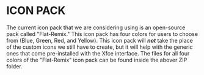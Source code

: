 # ICON PACK
The current icon pack that we are considering using is an open-source pack called "Flat-Remix." This icon pack has four colors for users to choose from (Blue, Green, Red, and Yellow). This icon pack will ___not___ take the place of the custom icons we still have to create, but it will help with the generic ones that come pre-installed with the Xfce interface. The files for all four colors of the "Flat-Remix" icon pack can be found inside the abover ZIP folder.
